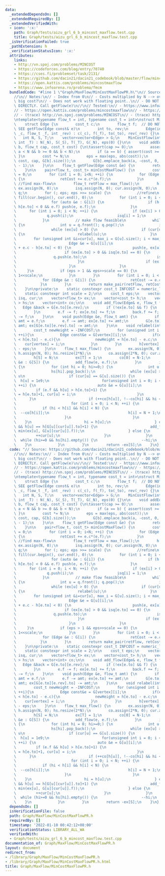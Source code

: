 ```yaml
---
data:
  _extendedDependsOn: []
  _extendedRequiredBy: []
  _extendedVerifiedWith:
  - icon: ':x:'
    path: Graph/tests/aizu_grl_6_b_mincost_maxflow.test.cpp
    title: Graph/tests/aizu_grl_6_b_mincost_maxflow.test.cpp
  _isVerificationFailed: true
  _pathExtension: h
  _verificationStatusIcon: ':x:'
  attributes:
    links:
    - http://vn.spoj.com/problems/MINCOST
    - https://codeforces.com/blog/entry/70740
    - https://cses.fi/problemset/task/2131/
    - https://github.com/dacin21/dacin21_codebook/blob/master/flow/mincost_PRonly.cpp
    - https://open.kattis.com/problems/mincostmaxflow
    - https://www.infoarena.ro/problema/fmcm
  bundledCode: "#line 1 \"Graph/MaxFlow/MinCostMaxFlowPR.h\"\n// Source: https://github.com/dacin21/dacin21_codebook/blob/master/flow/mincost_PRonly.cpp\n\
    //\n// Notes:\n// - Index from 0\n// - Costs multiplied by N --> overflow when\
    \ big cost?\n// - Does not work with floating point..\n// - DO NOT USE Edge.f\
    \ DIRECTLY. Call getFlow(e)\n//\n// Tested:\n// - https://www.infoarena.ro/problema/fmcm\n\
    // - https://open.kattis.com/problems/mincostmaxflow\n// - https://codeforces.com/blog/entry/70740\n\
    // - (trace) http://vn.spoj.com/problems/MINCOST\n// - (trace) https://cses.fi/problemset/task/2131/\n\
    \ntemplate<typename flow_t = int, typename cost_t = int>\nstruct MinCostFlow {\n\
    \    struct Edge {\n        cost_t c;\n        flow_t f;  // DO NOT USE THIS DIRECTLY.\
    \ SEE getFlow(Edge const& e)\n        int to, rev;\n        Edge(int _to, cost_t\
    \ _c, flow_t _f, int _rev) : c(_c), f(_f), to(_to), rev(_rev) {}\n    };\n\n \
    \   int N, S, T;\n    vector<vector<Edge> > G;\n    MinCostFlow(int _N, int _S,\
    \ int _T) : N(_N), S(_S), T(_T), G(_N), eps(0) {}\n\n    void addEdge(int a, int\
    \ b, flow_t cap, cost_t cost) {\n\tassert(cap >= 0);\n        assert(a >= 0 &&\
    \ a < N && b >= 0 && b < N);\n        if (a == b) { assert(cost >= 0); return;\
    \ }\n        cost *= N;\n        eps = max(eps, abs(cost));\n        G[a].emplace_back(b,\
    \ cost, cap, G[b].size());\n        G[b].emplace_back(a, -cost, 0, G[a].size()\
    \ - 1);\n    }\n\n    flow_t getFlow(Edge const &e) {\n        return G[e.to][e.rev].f;\n\
    \    }\n\n    pair<flow_t, cost_t> minCostMaxFlow() {\n        cost_t retCost\
    \ = 0;\n        for (int i = 0; i<N; ++i) {\n            for (Edge &e : G[i])\
    \ {\n                retCost += e.c*(e.f);\n            }\n        }\n       \
    \ //find max-flow\n        flow_t retFlow = max_flow();\n        h.assign(N, 0);\
    \ ex.assign(N, 0);\n        isq.assign(N, 0); cur.assign(N, 0);\n        queue<int>\
    \ q;\n        for (; eps; eps >>= scale) {\n            //refine\n           \
    \ fill(cur.begin(), cur.end(), 0);\n            for (int i = 0; i < N; ++i) {\n\
    \                for (auto &e : G[i]) {\n                    if (h[i] + e.c -\
    \ h[e.to] < 0 && e.f) push(e, e.f);\n                }\n            }\n      \
    \      for (int i = 0; i < N; ++i) {\n                if (ex[i] > 0){\n      \
    \              q.push(i);\n                    isq[i] = 1;\n                }\n\
    \            }\n            // make flow feasible\n            while (!q.empty())\
    \ {\n                int u = q.front(); q.pop();\n                isq[u]=0;\n\
    \                while (ex[u] > 0) {\n                    if (cur[u] == G[u].size())\
    \ {\n                        relabel(u);\n                    }\n            \
    \        for (unsigned int &i=cur[u], max_i = G[u].size(); i < max_i; ++i) {\n\
    \                        Edge &e = G[u][i];\n                        if (h[u]\
    \ + e.c - h[e.to] < 0) {\n                            push(e, ex[u]);\n      \
    \                      if (ex[e.to] > 0 && isq[e.to] == 0) {\n               \
    \                 q.push(e.to);\n                                isq[e.to] = 1;\n\
    \                            }\n                            if (ex[u] == 0) break;\n\
    \                        }\n                    }\n                }\n       \
    \     }\n            if (eps > 1 && eps>>scale == 0) {\n                eps =\
    \ 1<<scale;\n            }\n        }\n        for (int i = 0; i < N; ++i) {\n\
    \            for (Edge &e : G[i]) {\n                retCost -= e.c*(e.f);\n \
    \           }\n        }\n        return make_pair(retFlow, retCost / 2 / N);\n\
    \    }\n\nprivate:\n    static constexpr cost_t INFCOST = numeric_limits<cost_t>::max()/2;\n\
    \    static constexpr int scale = 2;\n\n    cost_t eps;\n    vector<unsigned int>\
    \ isq, cur;\n    vector<flow_t> ex;\n    vector<cost_t> h;\n    vector<vector<int>\
    \ > hs;\n    vector<int> co;\n\n    void add_flow(Edge& e, flow_t f) {\n     \
    \   Edge &back = G[e.to][e.rev];\n        if (!ex[e.to] && f) {\n            hs[h[e.to]].push_back(e.to);\n\
    \        }\n        e.f -= f; ex[e.to] += f;\n        back.f += f; ex[back.to]\
    \ -= f;\n    }\n\n    void push(Edge &e, flow_t amt) {\n        if (e.f < amt)\
    \ amt = e.f;\n        e.f -= amt; ex[e.to] += amt;\n        G[e.to][e.rev].f +=\
    \ amt; ex[G[e.to][e.rev].to] -= amt;\n    }\n\n    void relabel(int vertex){\n\
    \        cost_t newHeight = -INFCOST;\n        for (unsigned int i = 0; i < G[vertex].size();\
    \ ++i){\n            Edge const&e = G[vertex][i];\n            if(e.f && newHeight\
    \ < h[e.to] - e.c){\n                newHeight = h[e.to] - e.c;\n            \
    \    cur[vertex] = i;\n            }\n        }\n        h[vertex] = newHeight\
    \ - eps;\n    }\n\n    flow_t max_flow() {\n        ex.assign(N, 0);\n       \
    \ h.assign(N, 0); hs.resize(2*N);\n        co.assign(2*N, 0); cur.assign(N, 0);\n\
    \        h[S] = N;\n        ex[T] = 1;\n        co[0] = N-1;\n        for (auto\
    \ &e : G[S]) {\n            add_flow(e, e.f);\n        }\n        if (hs[0].size())\
    \ {\n            for (int hi = 0; hi>=0;) {\n                int u = hs[hi].back();\n\
    \                hs[hi].pop_back();\n                while (ex[u] > 0) { // discharge\
    \ u\n                    if (cur[u] == G[u].size()) {\n                      \
    \  h[u] = 1e9;\n                        for(unsigned int i = 0; i < G[u].size();\
    \ ++i) {\n                            auto &e = G[u][i];\n                   \
    \         if (e.f && h[u] > h[e.to]+1) {\n                                h[u]\
    \ = h[e.to]+1, cur[u] = i;\n                            }\n                  \
    \      }\n                        if (++co[h[u]], !--co[hi] && hi < N) {\n   \
    \                         for (int i = 0; i < N; ++i) {\n                    \
    \            if (hi < h[i] && h[i] < N) {\n                                  \
    \  --co[h[i]];\n                                    h[i] = N + 1;\n          \
    \                      }\n                            }\n                    \
    \    }\n                        hi = h[u];\n                    } else if (G[u][cur[u]].f\
    \ && h[u] == h[G[u][cur[u]].to]+1) {\n                        add_flow(G[u][cur[u]],\
    \ min(ex[u], G[u][cur[u]].f));\n                    } else {\n               \
    \         ++cur[u];\n                    }\n                }\n              \
    \  while (hi>=0 && hs[hi].empty()) {\n                    --hi;\n            \
    \    }\n            }\n        }\n        return -ex[S];\n    }\n};\n"
  code: "// Source: https://github.com/dacin21/dacin21_codebook/blob/master/flow/mincost_PRonly.cpp\n\
    //\n// Notes:\n// - Index from 0\n// - Costs multiplied by N --> overflow when\
    \ big cost?\n// - Does not work with floating point..\n// - DO NOT USE Edge.f\
    \ DIRECTLY. Call getFlow(e)\n//\n// Tested:\n// - https://www.infoarena.ro/problema/fmcm\n\
    // - https://open.kattis.com/problems/mincostmaxflow\n// - https://codeforces.com/blog/entry/70740\n\
    // - (trace) http://vn.spoj.com/problems/MINCOST\n// - (trace) https://cses.fi/problemset/task/2131/\n\
    \ntemplate<typename flow_t = int, typename cost_t = int>\nstruct MinCostFlow {\n\
    \    struct Edge {\n        cost_t c;\n        flow_t f;  // DO NOT USE THIS DIRECTLY.\
    \ SEE getFlow(Edge const& e)\n        int to, rev;\n        Edge(int _to, cost_t\
    \ _c, flow_t _f, int _rev) : c(_c), f(_f), to(_to), rev(_rev) {}\n    };\n\n \
    \   int N, S, T;\n    vector<vector<Edge> > G;\n    MinCostFlow(int _N, int _S,\
    \ int _T) : N(_N), S(_S), T(_T), G(_N), eps(0) {}\n\n    void addEdge(int a, int\
    \ b, flow_t cap, cost_t cost) {\n\tassert(cap >= 0);\n        assert(a >= 0 &&\
    \ a < N && b >= 0 && b < N);\n        if (a == b) { assert(cost >= 0); return;\
    \ }\n        cost *= N;\n        eps = max(eps, abs(cost));\n        G[a].emplace_back(b,\
    \ cost, cap, G[b].size());\n        G[b].emplace_back(a, -cost, 0, G[a].size()\
    \ - 1);\n    }\n\n    flow_t getFlow(Edge const &e) {\n        return G[e.to][e.rev].f;\n\
    \    }\n\n    pair<flow_t, cost_t> minCostMaxFlow() {\n        cost_t retCost\
    \ = 0;\n        for (int i = 0; i<N; ++i) {\n            for (Edge &e : G[i])\
    \ {\n                retCost += e.c*(e.f);\n            }\n        }\n       \
    \ //find max-flow\n        flow_t retFlow = max_flow();\n        h.assign(N, 0);\
    \ ex.assign(N, 0);\n        isq.assign(N, 0); cur.assign(N, 0);\n        queue<int>\
    \ q;\n        for (; eps; eps >>= scale) {\n            //refine\n           \
    \ fill(cur.begin(), cur.end(), 0);\n            for (int i = 0; i < N; ++i) {\n\
    \                for (auto &e : G[i]) {\n                    if (h[i] + e.c -\
    \ h[e.to] < 0 && e.f) push(e, e.f);\n                }\n            }\n      \
    \      for (int i = 0; i < N; ++i) {\n                if (ex[i] > 0){\n      \
    \              q.push(i);\n                    isq[i] = 1;\n                }\n\
    \            }\n            // make flow feasible\n            while (!q.empty())\
    \ {\n                int u = q.front(); q.pop();\n                isq[u]=0;\n\
    \                while (ex[u] > 0) {\n                    if (cur[u] == G[u].size())\
    \ {\n                        relabel(u);\n                    }\n            \
    \        for (unsigned int &i=cur[u], max_i = G[u].size(); i < max_i; ++i) {\n\
    \                        Edge &e = G[u][i];\n                        if (h[u]\
    \ + e.c - h[e.to] < 0) {\n                            push(e, ex[u]);\n      \
    \                      if (ex[e.to] > 0 && isq[e.to] == 0) {\n               \
    \                 q.push(e.to);\n                                isq[e.to] = 1;\n\
    \                            }\n                            if (ex[u] == 0) break;\n\
    \                        }\n                    }\n                }\n       \
    \     }\n            if (eps > 1 && eps>>scale == 0) {\n                eps =\
    \ 1<<scale;\n            }\n        }\n        for (int i = 0; i < N; ++i) {\n\
    \            for (Edge &e : G[i]) {\n                retCost -= e.c*(e.f);\n \
    \           }\n        }\n        return make_pair(retFlow, retCost / 2 / N);\n\
    \    }\n\nprivate:\n    static constexpr cost_t INFCOST = numeric_limits<cost_t>::max()/2;\n\
    \    static constexpr int scale = 2;\n\n    cost_t eps;\n    vector<unsigned int>\
    \ isq, cur;\n    vector<flow_t> ex;\n    vector<cost_t> h;\n    vector<vector<int>\
    \ > hs;\n    vector<int> co;\n\n    void add_flow(Edge& e, flow_t f) {\n     \
    \   Edge &back = G[e.to][e.rev];\n        if (!ex[e.to] && f) {\n            hs[h[e.to]].push_back(e.to);\n\
    \        }\n        e.f -= f; ex[e.to] += f;\n        back.f += f; ex[back.to]\
    \ -= f;\n    }\n\n    void push(Edge &e, flow_t amt) {\n        if (e.f < amt)\
    \ amt = e.f;\n        e.f -= amt; ex[e.to] += amt;\n        G[e.to][e.rev].f +=\
    \ amt; ex[G[e.to][e.rev].to] -= amt;\n    }\n\n    void relabel(int vertex){\n\
    \        cost_t newHeight = -INFCOST;\n        for (unsigned int i = 0; i < G[vertex].size();\
    \ ++i){\n            Edge const&e = G[vertex][i];\n            if(e.f && newHeight\
    \ < h[e.to] - e.c){\n                newHeight = h[e.to] - e.c;\n            \
    \    cur[vertex] = i;\n            }\n        }\n        h[vertex] = newHeight\
    \ - eps;\n    }\n\n    flow_t max_flow() {\n        ex.assign(N, 0);\n       \
    \ h.assign(N, 0); hs.resize(2*N);\n        co.assign(2*N, 0); cur.assign(N, 0);\n\
    \        h[S] = N;\n        ex[T] = 1;\n        co[0] = N-1;\n        for (auto\
    \ &e : G[S]) {\n            add_flow(e, e.f);\n        }\n        if (hs[0].size())\
    \ {\n            for (int hi = 0; hi>=0;) {\n                int u = hs[hi].back();\n\
    \                hs[hi].pop_back();\n                while (ex[u] > 0) { // discharge\
    \ u\n                    if (cur[u] == G[u].size()) {\n                      \
    \  h[u] = 1e9;\n                        for(unsigned int i = 0; i < G[u].size();\
    \ ++i) {\n                            auto &e = G[u][i];\n                   \
    \         if (e.f && h[u] > h[e.to]+1) {\n                                h[u]\
    \ = h[e.to]+1, cur[u] = i;\n                            }\n                  \
    \      }\n                        if (++co[h[u]], !--co[hi] && hi < N) {\n   \
    \                         for (int i = 0; i < N; ++i) {\n                    \
    \            if (hi < h[i] && h[i] < N) {\n                                  \
    \  --co[h[i]];\n                                    h[i] = N + 1;\n          \
    \                      }\n                            }\n                    \
    \    }\n                        hi = h[u];\n                    } else if (G[u][cur[u]].f\
    \ && h[u] == h[G[u][cur[u]].to]+1) {\n                        add_flow(G[u][cur[u]],\
    \ min(ex[u], G[u][cur[u]].f));\n                    } else {\n               \
    \         ++cur[u];\n                    }\n                }\n              \
    \  while (hi>=0 && hs[hi].empty()) {\n                    --hi;\n            \
    \    }\n            }\n        }\n        return -ex[S];\n    }\n};\n"
  dependsOn: []
  isVerificationFile: false
  path: Graph/MaxFlow/MinCostMaxFlowPR.h
  requiredBy: []
  timestamp: '2022-01-10 00:42:12+08:00'
  verificationStatus: LIBRARY_ALL_WA
  verifiedWith:
  - Graph/tests/aizu_grl_6_b_mincost_maxflow.test.cpp
documentation_of: Graph/MaxFlow/MinCostMaxFlowPR.h
layout: document
redirect_from:
- /library/Graph/MaxFlow/MinCostMaxFlowPR.h
- /library/Graph/MaxFlow/MinCostMaxFlowPR.h.html
title: Graph/MaxFlow/MinCostMaxFlowPR.h
---
```

